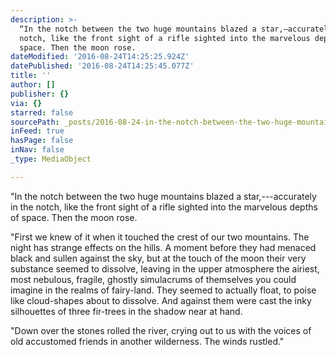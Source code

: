 ```yaml
---
description: >-
  “In the notch between the two huge mountains blazed a star,—accurately in the
  notch, like the front sight of a rifle sighted into the marvelous depths of
  space. Then the moon rose.
dateModified: '2016-08-24T14:25:25.924Z'
datePublished: '2016-08-24T14:25:45.077Z'
title: ''
author: []
publisher: {}
via: {}
starred: false
sourcePath: _posts/2016-08-24-in-the-notch-between-the-two-huge-mountains-blazed-a-star.md
inFeed: true
hasPage: false
inNav: false
_type: MediaObject

---
```

"In the notch between the two huge mountains blazed a star,---accurately in the notch, like the front sight of a rifle sighted into the marvelous depths of space. Then the moon rose.

"First we knew of it when it touched the crest of our two mountains. The night has strange effects on the hills. A moment before they had menaced black and sullen against the sky, but at the touch of the moon their very substance seemed to dissolve, leaving in the upper atmosphere the airiest, most nebulous, fragile, ghostly simulacrums of themselves you could imagine in the realms of fairy-land. They seemed to actually float, to poise like cloud-shapes about to dissolve. And against them were cast the inky silhouettes of three fir-trees in the shadow near at hand.

"Down over the stones rolled the river, crying out to us with the voices of old accustomed friends in another wilderness. The winds rustled."